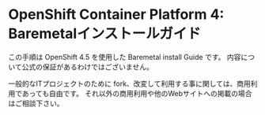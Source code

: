 # OpenShift Container Platform 4: Baremetalインストールガイド

この手順は OpenShift 4.5 を使用した Baremetal install Guide です。
内容について公式の保証があるわけではございません。

一般的なITプロジェクトのために fork、改変して利用する事に関しては、商用利用であっても自由です。
それ以外の商用利用や他のWebサイトへの掲載の場合はご相談下さい。
